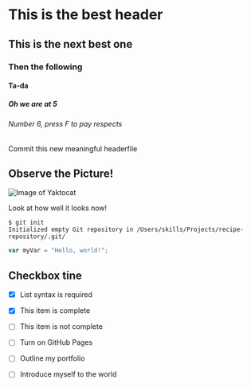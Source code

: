 # This is the best header 
## This is the next best one
### Then the following
#### Ta-da
##### Oh we are at 5
###### Number 6, press F to pay respects

Commit this new meaningful headerfile

## Observe the Picture!
![Image of Yaktocat](https://octodex.github.com/images/yaktocat.png)

Look at how well it looks now!

```
$ git init
Initialized empty Git repository in /Users/skills/Projects/recipe-repository/.git/
```

``` javascript
var myVar = "Hello, world!";
```
## Checkbox tine
- [x] List syntax is required
- [x] This item is complete
- [ ] This item is not complete

- [ ] Turn on GitHub Pages
- [ ] Outline my portfolio
- [ ] Introduce myself to the world
